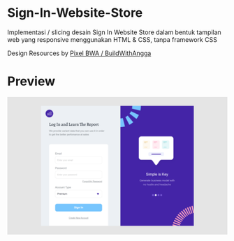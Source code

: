 # Sign-In-Website-Store
Implementasi / slicing desain Sign In Website Store dalam bentuk tampilan web yang responsive menggunakan HTML & CSS, tanpa framework CSS

Design Resources by [Pixel BWA / BuildWithAngga](https://pixel.buildwithangga.com/home)

# Preview
![Design versi desktop untuk tampilan Sign In Website Store](./img/design-preview.png)

